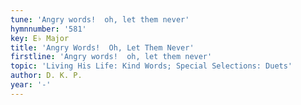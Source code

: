 ```yaml
---
tune: 'Angry words!  oh, let them never'
hymnnumber: '581'
key: E♭ Major
title: 'Angry Words!  Oh, Let Them Never'
firstline: 'Angry words!  oh, let them never'
topic: 'Living His Life: Kind Words; Special Selections: Duets'
author: D. K. P.
year: '-'
---
```

